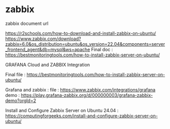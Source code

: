 # zabbix
zabbix document url

https://r2schools.com/how-to-download-and-install-zabbix-on-ubuntu/
https://www.zabbix.com/download?zabbix=6.0&os_distribution=ubuntu&os_version=22.04&components=server_frontend_agent&db=mysql&ws=apache
Final doc : https://bestmonitoringtools.com/how-to-install-zabbix-server-on-ubuntu/

GRAFANA Cloud and ZABBIX Integration

Final file : https://bestmonitoringtools.com/how-to-install-zabbix-server-on-ubuntu/

Grafana and zabbix : file : https://www.zabbix.com/integrations/grafana
demo : https://play.grafana-zabbix.org/d/000000003/grafana-zabbix-demo?orgId=2

Install and Configure Zabbix Server on Ubuntu 24.04 : https://computingforgeeks.com/install-and-configure-zabbix-server-on-ubuntu/
